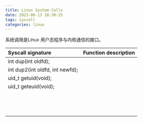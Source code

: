 ```yaml
---
title: Linux System Calls 
date: 2023-06-13 18:30:15
tags: syscall
categories: linux
---
```


系统调用是Linux 用户态程序与内核通信的接口。


| Syscall  signature                               | Function description                                    |
|:-------------------------------------------------|:--------------------------------------------------------|
| int dup(int oldfd);                              |                                                         |
| int dup2(int oldfd, int newfd);                  |                                                         |
| uid_t getuid(void);                              |                                                         |
| uid_t geteuid(void);                             |                                                         |
|                                                  |                                                         |
|                                                  |                                                         |
|                                                  |                                                         |
|                                                  |                                                         |
|                                                  |                                                         |
|                                                  |                                                         |
|                                                  |                                                         |
|                                                  |                                                         |
|                                                  |                                                         |
|                                                  |                                                         |
|                                                  |                                                         |
|                                                  |                                                         |
|                                                  |                                                         |
